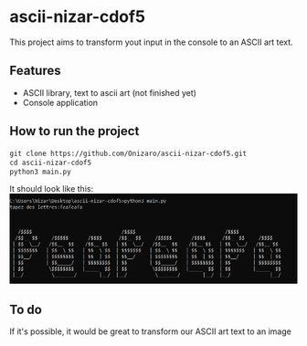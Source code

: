 # ascii-nizar-cdof5

This project aims to transform yout input in the console to an ASCII art text.

## Features
- ASCII library, text to ascii art (not finished yet)
- Console application

## How to run the project
```
git clone https://github.com/Onizaro/ascii-nizar-cdof5.git
cd ascii-nizar-cdof5
python3 main.py
```

It should look like this:
![alt text](image.png)

## To do

If it's possible, it would be great to transform our ASCII art text to an image
